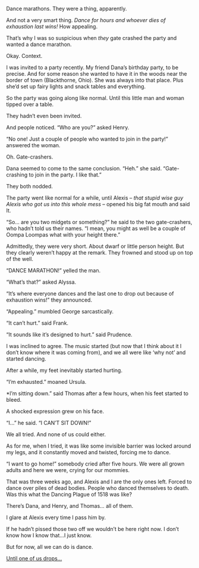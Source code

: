 Dance marathons. They were a thing, apparently.

And not a very smart thing. *Dance for hours and whoever dies of exhaustion last wins!* How appealing.

That’s why I was so suspicious when *they* gate crashed the party and wanted a dance marathon.

Okay. Context.

I was invited to a party recently. My friend Dana’s birthday party, to be precise. And for some reason she wanted to have it in the woods near the border of town (Blackthorne, Ohio). She was always into that place. Plus she’d set up fairy lights and snack tables and everything.

So the party was going along like normal. Until this little man and woman tipped over a table.

They hadn’t even been invited.

And people noticed. “Who are you?” asked Henry.

“No one! Just a couple of people who wanted to join in the party!” answered the woman.

Oh. Gate-crashers.

Dana seemed to come to the same conclusion. “Heh.” she said. “Gate-crashing to join in the party. I like that.”

They both nodded.

The party went like normal for a while, until Alexis – *that stupid wise guy Alexis who got us into this whole mess –* opened his big fat mouth and said It.

“So… are you two midgets or something?” he said to the two gate-crashers, who hadn’t told us their names. “I mean, you might as well be a couple of Oompa Loompas what with your height there.”

Admittedly, they were very short. About dwarf or little person height. But they clearly weren’t happy at the remark. They frowned and stood up on top of the well.

“DANCE MARATHON!” yelled the man.

“What’s that?” asked Alyssa.

“It’s where everyone dances and the last one to drop out because of exhaustion wins!” they announced.

“Appealing.” mumbled George sarcastically.

“It can’t hurt.” said Frank.

“It sounds like it’s designed to hurt.” said Prudence.

I was inclined to agree. The music started (but now that I think about it I don’t know where it was coming from), and we all were like ‘why not’ and started dancing.

After a while, my feet inevitably started hurting.

“I’m exhausted.” moaned Ursula.

\*I’m sitting down.” said Thomas after a few hours, when his feet started to bleed.

A shocked expression grew on his face.

“I…” he said. “I CAN’T SIT DOWN!”

We all tried. And none of us could either.

As for me, when I tried, it was like some invisible barrier was locked around my legs, and it constantly moved and twisted, forcing me to dance.

“I want to go home!” somebody cried after five hours. We were all grown adults and here we were, crying for our mommies.

That was three weeks ago, and Alexis and I are the only ones left. Forced to dance over piles of dead bodies. People who danced themselves to death. Was this what the Dancing Plague of 1518 was like?

There’s Dana, and Henry, and Thomas… all of them.

I glare at Alexis every time I pass him by.

If he hadn’t pissed those two off we wouldn’t be here right now. I don’t know how I know that…I just know.

But for now, all we can do is dance.

[Until one of us drops...](https://www.reddit.com/user/LilliannaCreepwell/)